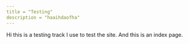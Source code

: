 ```yaml
---
title = "Testing"
description = "haaihdaofha"
---
```


Hi this is a testing track I use to test the site. And this is an index page.

[test]: https://test.com